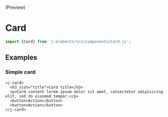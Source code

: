 <!--imports
/node_modules/j-elements/src/components/Card.js
-->

<maturity-badge preview>(Preview)</maturity-badge>

# Card

```javascript
import {Card} from 'j-elements/src/components/Card.js';
```

## Examples

### Simple card
```html,live
<j-card>
  <h3 slot="title">Card title</h3>
  <p>Card content lorem ipsum dolor sit amet, consectetur adipisicing elit, sed do eiusmod tempor.</p>
  <button>Action</button>
  <button>Action</button>
</j-card>
```
